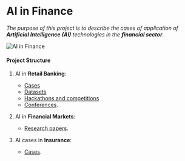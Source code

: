 
# AI in Finance

_The purpose of this project is to describe the cases of application of __Artificial Intelligence (AI)__ 
technologies in the __financial sector__._

![AI in Finance](https://static.0xcode.in/images/ai-in-finance.png)

#### Project Structure

1. AI in __Retail Banking__:
    - [Cases](retail-banking-cases.md)
    - [Datasets](datasets.md)
    - [Hackathons and competitions](hackathons.md)
    - [Conferences](conferences.md).
    
2. AI in __Financial Markets__:
    - [Research papers](/codez0mb1e/deep-trading/blob/master/research-papers.md).
    
3. AI cases in __Insurance__:
    - [Cases](insurance-cases.md).
